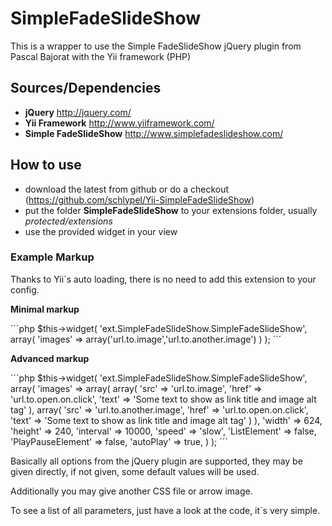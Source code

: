 # SimpleFadeSlideShow
This is a wrapper to use the Simple FadeSlideShow jQuery plugin from Pascal Bajorat with the Yii framework (PHP)

## Sources/Dependencies
* **jQuery** http://jquery.com/
* **Yii Framework** http://www.yiiframework.com/
* **Simple FadeSlideShow** http://www.simplefadeslideshow.com/

## How to use
* download the latest from github or do a checkout (https://github.com/schlypel/Yii-SimpleFadeSlideShow)
* put the folder **SimpleFadeSlideShow** to your extensions folder, usually *protected/extensions*
* use the provided widget in your view

### Example Markup
Thanks to Yii´s auto loading, there is no need to add this extension to your config.

**Minimal markup**

´´´php
$this->widget(
	'ext.SimpleFadeSlideShow.SimpleFadeSlideShow',
	array(
		'images' => array('url.to.image','url.to.another.image')
	)
);
´´´

**Advanced markup**

´´´php
$this->widget(
	'ext.SimpleFadeSlideShow.SimpleFadeSlideShow',
	array(
		'images' => array(
			array(
				'src' => 'url.to.image',
				'href' => 'url.to.open.on.click',
				'text' => 'Some text to show as link title and image alt tag'
			),
			array(
				'src' => 'url.to.another.image',
				'href' => 'url.to.open.on.click',
				'text' => 'Some text to show as link title and image alt tag'
			)
		),
		'width' => 624,
		'height' => 240,
		'interval' => 10000,
		'speed' => 'slow',
		'ListElement' => false,
		'PlayPauseElement' => false,
		'autoPlay' => true,
	)
);
´´´

Basically all options from the jQuery plugin are supported, they may be given directly, if not given, some default values will be used.

Additionally you may give another CSS file or arrow image.

To see a list of all parameters, just have a look at the code, it´s very simple.
